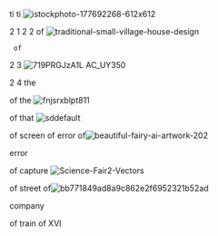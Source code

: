 ti ti ![istockphoto-177692268-612x612](https://github.com/user-attachments/assets/888d339a-9890-4f18-b3ed-897734e0da0b)


2 1 
2  2 of ![traditional-small-village-house-design](https://github.com/user-attachments/assets/37fe23a5-7827-4f6b-88f2-818907e78f61)

     of 

2  3 ![719PRGJzA1L _AC_UY350_](https://github.com/user-attachments/assets/c7797f3e-942e-4588-88dc-04076a3bb9fa)

2  4 the

of  the  ![fnjsrxblpt811](https://github.com/user-attachments/assets/7507a778-d071-48c4-a625-96a4c7297b3f)

of     that ![sddefault](https://github.com/user-attachments/assets/0e625b75-f621-4abd-8b5a-bc8ccddf8d71)

of         screen 
of               error 
of![beautiful-fairy-ai-artwork-202](https://github.com/user-attachments/assets/fcb35b7b-88e7-4ac5-9da7-0b79dbc2e46a)

  error 

of
  capture ![Science-Fair2-Vectors](https://github.com/user-attachments/assets/a9de7a80-9848-43f0-83f7-67851fb1b195)

of
  street 
of![bb771849ad8a9c862e2f6952321b52ad](https://github.com/user-attachments/assets/b328005a-4b52-4b6d-abc2-8a0a998ccc15)

  company 

of
  train 
of
  XVI
